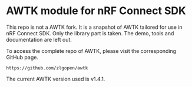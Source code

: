 # AWTK module for nRF Connect SDK

This repo is not a AWTK fork. It is a snapshot of AWTK tailored for use in nRF Connect SDK. Only the library part is taken. The demo, tools and documentation are left out.

To access the complete repo of AWTK, please visit the corresponding GitHub page.

    https://github.com/zlgopen/awtk

The current AWTK version used is v1.4.1.
